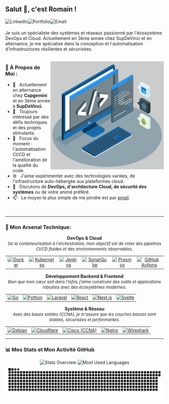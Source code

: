 ## Salut 👋, c'est Romain !
<a href="https://www.linkedin.com/in/romain-guillemot-..." target="_blank"><img align="left" alt="LinkedIn" src="https://img.shields.io/badge/LinkedIn-0077B5?style=for-the-badge&logo=linkedin&logoColor=white" height='22px'/></a>
<a href="https://romain-guillemot.dev" target="_blank"><img align="left" alt="Portfolio" src="https://img.shields.io/badge/Portfolio-252525?style=for-the-badge&logo=rss&logoColor=white" height='22px'/></a>
<a href="mailto:contact@romain-guillemot.dev"><img align="left" alt="Email" src="https://img.shields.io/badge/Email-D14836?style=for-the-badge&logo=gmail&logoColor=white" height='22px'/></a>
<br clear="left"/>

Je suis un spécialiste des systèmes et réseaux passionné par l'écosystème DevOps et Cloud. Actuellement en 3ème année chez SupDeVinci et en alternance, je me spécialise dans la conception et l'automatisation d'infrastructures résilientes et sécurisées.
<br/>
<br/>

<img align="right" alt="GIF animé" src="./assets/techstack.gif" width="360px"/>

### 🧐 À Propos de Moi :

- 🔭 &nbsp; Actuellement en alternance chez **Capgemini** et en 3ème année à **SupDeVinci**.
- 🤝 &nbsp; Toujours intéressé par des défis techniques et des projets stimulants.
- 🌱 &nbsp; Focus du moment : l'automatisation CI/CD et l'amélioration de la qualité du code.
- ⚙️ &nbsp; J'aime expérimenter avec des technologies variées, de l'infrastructure auto-hébergée aux plateformes cloud.
- 💬 &nbsp; Discutons de **DevOps, d'architecture Cloud, de sécurité des systèmes** ou de votre animé préféré.
- 📫 &nbsp; Le moyen le plus simple de me joindre est par [email](mailto:contact@romain-guillemot.dev).

<br clear="both">

---

### 🔨 Mon Arsenal Technique:

<p align="center">
  <strong>DevOps & Cloud</strong><br>
  <em style="font-size:small;">De la conteneurisation à l'orchestration, mon objectif est de créer des pipelines CI/CD fluides et des environnements observables.</em>
</p>
<table border="0" align="center">
  <tr align="center">
    <td><a href="https://www.docker.com/" target="_blank"><img src="https://cdn.jsdelivr.net/gh/devicons/devicon/icons/docker/docker-plain-wordmark.svg" height="40" alt="Docker"/></a></td>
    <td><a href="https://kubernetes.io/" target="_blank"><img src="https://cdn.jsdelivr.net/gh/devicons/devicon/icons/kubernetes/kubernetes-plain-wordmark.svg" height="40" alt="Kubernetes"/></a></td>
    <td><a href="https://www.jenkins.io" target="_blank"><img src="https://cdn.jsdelivr.net/gh/devicons/devicon/icons/jenkins/jenkins-original.svg" height="40" alt="Jenkins"/></a></td>
    <td><a href="https://www.sonarsource.com/products/sonarqube/" target="_blank"><img src="https://cdn.jsdelivr.net/gh/devicons/devicon/icons/sonarqube/sonarqube-original-wordmark.svg" height="40" alt="SonarQube"/></a></td>
    <td><a href="https://www.proxmox.com/" target="_blank"><img src="https://www.svgrepo.com/show/331552/proxmox.svg" height="40" alt="Proxmox"/></a></td>
    <td><a href="https://github.com/features/actions" target="_blank"><img src="https://cdn.jsdelivr.net/gh/devicons/devicon/icons/githubactions/githubactions-original.svg" height="40" alt="GitHub Actions"/></a></td>
  </tr>
</table>

<p align="center">
  <strong>Développement Backend & Frontend</strong><br>
  <em style="font-size:small;">Bien que mon cœur soit dans l'infra, j'aime construire des outils et applications robustes avec des écosystèmes modernes.</em>
</p>
<table border="0" align="center">
  <tr align="center">
    <td><a href="https://golang.org/" target="_blank"><img src="https://cdn.jsdelivr.net/gh/devicons/devicon/icons/go/go-original-wordmark.svg" height="40" alt="Go"/></a></td>
    <td><a href="https://www.python.org/" target="_blank"><img src="https://cdn.jsdelivr.net/gh/devicons/devicon/icons/python/python-original-wordmark.svg" height="40" alt="Python"/></a></td>
    <td><a href="https://laravel.com/" target="_blank"><img src="https://www.svgrepo.com/show/353985/laravel.svg" height="40" alt="Laravel"/></a></td>
    <td><a href="https://reactjs.org/" target="_blank"><img src="https://cdn.jsdelivr.net/gh/devicons/devicon/icons/react/react-original-wordmark.svg" height="40" alt="React"/></a></td>
    <td><a href="https://nextjs.org/" target="_blank"><img src="https://cdn.jsdelivr.net/gh/devicons/devicon/icons/nextjs/nextjs-original-wordmark.svg" height="40" alt="Next.js"/></a></td>
    <td><a href="https://svelte.dev/" target="_blank"><img src="https://cdn.jsdelivr.net/gh/devicons/devicon/icons/svelte/svelte-original-wordmark.svg" height="40" alt="Svelte"/></a></td>
  </tr>
</table>

<p align="center">
  <strong>Système & Réseau</strong><br>
  <em style="font-size:small;">Avec des bases solides (CCNA), je m'assure que les couches basses sont stables, sécurisées et performantes.</em>
</p>
<table border="0" align="center">
  <tr align="center">
    <td><a href="https://www.debian.org/" target="_blank"><img src="https://cdn.jsdelivr.net/gh/devicons/devicon/icons/debian/debian-plain-wordmark.svg" height="40" alt="Debian"/></a></td>
    <td><a href="https://www.cloudflare.com/" target="_blank"><img src="https://cdn.jsdelivr.net/gh/devicons/devicon/icons/cloudflare/cloudflare-original-wordmark.svg" height="40" alt="Cloudflare"/></a></td>
    <td><a href="https://www.cisco.com/" target="_blank"><img src="https://www.svgrepo.com/show/448278/cisco.svg" height="40" alt="Cisco (CCNA)"/></a></td>
    <td><a href="https://nginx.org/" target="_blank"><img src="https://cdn.jsdelivr.net/gh/devicons/devicon/icons/nginx/nginx-original.svg" height="40" alt="Nginx"/></a></td>
    <td><a href="https://www.wireshark.org/" target="_blank"><img src="https://www.svgrepo.com/show/377840/wireshark.svg" height="40" alt="Wireshark"/></a></td>
  </tr>
</table>

---

### 📊 Mes Stats et Mon Activité GitHub
<div align="center">
  <img src="https://raw.githubusercontent.com/Romain-GUILLEMOT/github-stats-transparent/output/generated/overview.svg" alt="Stats Overview">
  <img src="https://raw.githubusercontent.com/Romain-GUILLEMOT/github-stats-transparent/output/generated/languages.svg" alt="Most Used Languages">
</div>

<div align="center">
  <img src="dist/snake.svg" alt="Snake contribution graph" />
</div>
